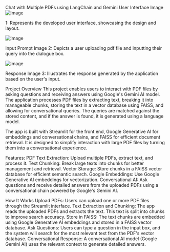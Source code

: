 Chat with Multiple PDFs using LangChain and Gemini
User Interface Image 
![image](https://github.com/user-attachments/assets/e30513b6-7e63-4a07-98c6-10c00a18fb3d)

1: Represents the developed user interface, showcasing the design and layout.

![image](https://github.com/user-attachments/assets/229618f2-66ee-4519-8607-8e22cdf5bf33)

Input Prompt Image 2: Depicts a user uploading pdf file and inputting their query into the dialogue box.

![image](https://github.com/user-attachments/assets/e96cf8eb-dbad-4fec-a0b7-4db848440ff0)

Response Image 3: Illustrates the response generated by the application based on the user's input.

Project Overview
This project enables users to interact with PDF files by asking questions and receiving answers using Google's Gemini AI model. The application processes PDF files by extracting text, breaking it into manageable chunks, storing the text in a vector database using FAISS, and allowing for conversational queries. The queries are matched against the stored content, and if the answer is found, it is generated using a language model.

The app is built with Streamlit for the front end, Google Generative AI for embeddings and conversational chains, and FAISS for efficient document retrieval. It is designed to simplify interaction with large PDF files by turning them into a conversational experience.

Features:
PDF Text Extraction: Upload multiple PDFs, extract text, and process it.
Text Chunking: Break large texts into chunks for better management and retrieval.
Vector Storage: Store chunks in a FAISS vector database for efficient semantic search.
Google Embeddings: Use Google Generative AI embeddings for vectorization.
Conversational AI: Ask questions and receive detailed answers from the uploaded PDFs using a conversational chain powered by Google's Gemini AI.


How It Works
Upload PDFs: Users can upload one or more PDF files through the Streamlit interface.
Text Extraction and Chunking: The app reads the uploaded PDFs and extracts the text. This text is split into chunks to improve search accuracy.
Store in FAISS: The text chunks are embedded using Google Generative AI embeddings and stored in a FAISS vector database.
Ask Questions: Users can type a question in the input box, and the system will search for the most relevant text from the PDF's vector database.
Conversational Response: A conversational AI model (Google Gemini AI) uses the relevant context to generate detailed answers.
